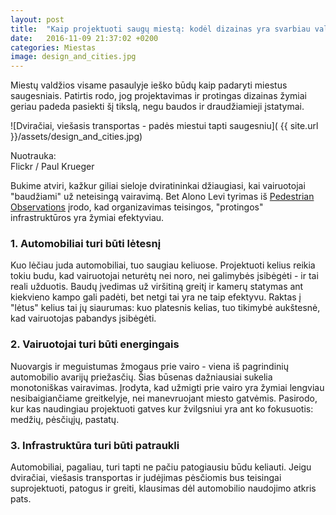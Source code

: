 ```yaml
---
layout: post
title:  "Kaip projektuoti saugų miestą: kodėl dizainas yra svarbiau valdžios spaudimo"
date:   2016-11-09 21:37:02 +0200
categories: Miestas
image: design_and_cities.jpg
---
```



<p>
Miestų valdžios visame pasaulyje ieško būdų kaip padaryti miestus saugesniais. Patirtis rodo, jog projektavimas ir protingas dizainas žymiai geriau padeda pasiekti šį tikslą, negu baudos ir draudžiamieji įstatymai.
</p>

![Dviračiai, viešasis transportas - padės miestui tapti saugesniu]( {{ site.url }}/assets/design_and_cities.jpg)

<div style="margin:12px 0;">
	<div class="lighter smaller">
			Nuotrauka: <br />
			Flickr / Paul Krueger
	</div>
</div>

<div>
<p>
Bukime atviri, kažkur giliai sieloje dviratininkai džiaugiasi, kai vairuotojai "baudžiami" už neteisingą vairavimą. Bet Alono Levi tyrimas iš <a href="https://pedestrianobservations.wordpress.com" target="_blank">Pedestrian Observations</a> įrodo, kad organizavimas teisingos, "protingos" infrastruktūros yra žymiai efektyviau. </p>


<h3>1. Automobiliai turi būti lėtesnį </h3>
<p>Kuo lėčiau juda automobiliai, tuo saugiau keliuose. Projektuoti kelius reikia tokiu budu, kad vairuotojai neturėtų nei noro, nei galimybės įsibėgėti - ir tai reali užduotis. Baudų įvedimas už viršitiną greitį ir kamerų statymas ant kiekvieno kampo gali padėti, bet netgi tai yra ne taip efektyvu. Raktas į "lėtus" kelius tai jų siaurumas: kuo platesnis kelias, tuo tikimybė aukštesnė, kad vairuotojas pabandys įsibėgėti.</p>

<h3>2. Vairuotojai turi būti energingais </h3>
<p>Nuovargis ir meguistumas žmogaus prie vairo - viena iš pagrindinių automobilio avarijų priežasčių. Šias būsenas dažniausiai sukelia monotoniškas vairavimas. Įrodyta, kad užmigti prie vairo yra žymiai lengviau nesibaigiančiame greitkelyje, nei manevruojant miesto gatvėmis. Pasirodo, kur kas naudingiau projektuoti gatves kur žvilgsniui yra ant ko fokusuotis: medžių, pėsčiųjų, pastatų.</p>

<h3>3. Infrastruktūra turi būti patraukli</h3>
<p>Automobiliai, pagaliau, turi tapti ne pačiu patogiausiu būdu keliauti. Jeigu dviračiai, viešasis transportas ir judėjimas pėsčiomis bus teisingai suprojektuoti, patogus ir greiti, klausimas dėl automobilio naudojimo atkris pats. </p>



</div>
